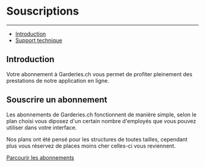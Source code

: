 # Souscriptions

---

- [Introduction](#section-1)
- [Support technique](#section-2)

<a name="section-1"></a>
## Introduction

Votre abonnement à Garderies.ch vous permet de profiter pleinement des prestations de notre application en ligne.

## Souscrire un abonnement

Les abonnements de Garderies.ch fonctionnent de manière simple, selon le plan choisi vous diposez d'un certain nombre d'employés que vous pouvez utiliser dans votre interface.

Nos plans ont été pensé pour les structures de toutes tailles, cependant plus vous réservez de places moins cher celles-ci vous reviennent.

<larecipe-button><a href="/settings#/subscription" class="text-white">Parcourir les abonnements</a></larecipe-button>
